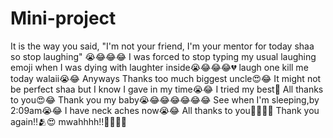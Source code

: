 # Mini-project
It is the way you said, "I'm not your friend, I'm your mentor for today shaa so stop laughing" 😭😂😂😂
I was forced to stop typing my usual laughing emoji when I was dying with laughter inside😭😂😂😂💔
laugh one kill me today walaii😭😂
Anyways Thanks too much biggest uncle😍😂
It might not be perfect shaa but I know I gave in my time😭😂
I tried my best🥺
All thanks to you😍😂
Thank you my baby😭😂😂😂😂😂😂
See when I'm sleeping,by 2:09am😭😂
I have neck aches now😭😂
All thanks to you🥺😂😂😂
Thank you again!!🫂😍
mwahhhh!!💋😂😂😂